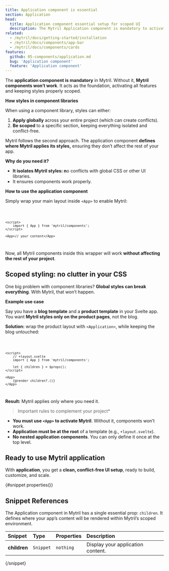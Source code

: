 ```yaml
---
title: Application component is essential
section: Application
head:
  title: Application component essential setup for scoped UI
  description: The Mytril Application component is mandatory to activate all Mytril features and keep styles scoped. Learn how it isolates styles, prevents conflicts, and ensures your Svelte components work seamlessly.
related:
  - /mytril/docs/getting-started/installation
  - /mytril/docs/components/app-bar
  - /mytril/docs/components/cards
features:
  github: 05-components/application.md
  bug: 'Application component'
  feature: 'Application component'
---
```


<script>
  import Code from "$components-docs/code.svelte"
  import ApplicationHead from '$content/mytril/examples/application-head.svelte';
</script>

<Code previewOnly file={ApplicationHead}></Code>

The **application component is mandatory** in Mytril. Without it, **Mytril components won’t work**. It acts as the foundation, activating all features and keeping styles properly scoped.

**How styles in component libraries**

When using a component library, styles can either:

1. **Apply globally** across your entire project (which can create conflicts).
2. **Be scoped** to a specific section, keeping everything isolated and conflict-free.

Mytril follows the second approach. The application component **defines where Mytril applies its styles,** ensuring they don’t affect the rest of your app.

**Why do you need it?**

- **It isolates Mytril styles: n**o conflicts with global CSS or other UI libraries.
- It ensures components work properly.

**How to use the application component**

Simply wrap your main layout inside `<App>` to enable Mytril:

<Code>

```svelte
<script>
	import { App } from 'mytril/components';
</script>

<App>// your content</App>
```

</Code>

Now, all Mytril components inside this wrapper will work **without affecting the rest of your project**.

## Scoped styling: no clutter in your CSS

One big problem with component libraries? **Global styles can break everything**. With Mytril, that won’t happen.

**Example use case**

Say you have a **blog template** and a **product template** in your Svelte app. You want **Mytril styles only on the product pages**, not the blog.

**Solution:** wrap the product layout with `<Application>`, while keeping the blog untouched:

<Code>

```svelte
<script>
	// +layout.svelte
	import { App } from 'mytril/components';

	let { children } = $props();
</script>

<App>
	{@render children?.()}
</App>
```

</Code>

**Result:** Mytril applies only where you need it.

> Important rules to complement your project\*

- **You must use `<App>` to activate Mytril**. Without it, components won’t work.
- **Application must be at the root** of a template (e.g., `+layout.svelte`).
- **No nested application components**. You can only define it once at the top level.

## Ready to use Mytril application

With **application**, you get a **clean, conflict-free UI setup**, ready to build, customize, and scale.

{#snippet properties()}

## Snippet References

The Application component in Mytril has a single essential prop: `children`. It defines where your app’s content will be rendered within Mytril’s scoped environment.

| Snippet      | Type      | Properties | Description                       |
| :----------- | :-------- | :--------- | :-------------------------------- |
| **children** | `Snippet` | `nothing`  | Display your application content. |

{/snippet}
